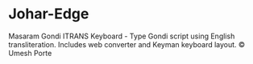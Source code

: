 # Johar-Edge
Masaram Gondi ITRANS Keyboard - Type Gondi script using English transliteration. Includes web converter and Keyman keyboard layout. © Umesh Porte
